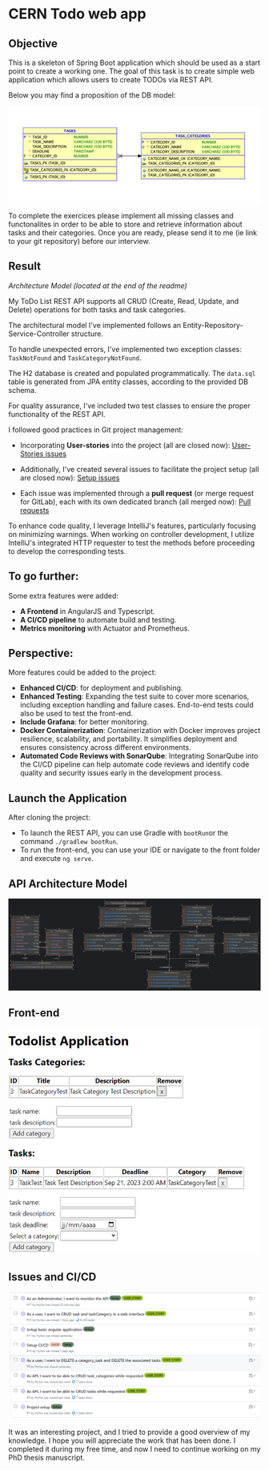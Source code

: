 # CERN Todo web app

## Objective

This is a skeleton of Spring Boot application which should be used as a start point to create a working one.
The goal of this task is to create simple web application which allows users to create TODOs via REST API.

Below you may find a proposition of the DB model:

![DB model](images/DBModel.png)

To complete the exercices please implement all missing classes and functonalites in order to be able to store and
retrieve information about tasks and their categories.
Once you are ready, please send it to me (ie link to your git repository) before our interview.

## Result

_Architecture Model (located at the end of the readme)_

My ToDo List REST API supports all CRUD (Create, Read, Update, and Delete) operations for both tasks and task
categories.

The architectural model I've implemented follows an Entity-Repository-Service-Controller structure.

To handle unexpected errors, I've implemented two exception classes: `TaskNotFound` and `TaskCategoryNotFound`.

The H2 database is created and populated programmatically. The `data.sql` table is generated from JPA entity classes,
according to the provided DB schema.

For quality assurance, I've included two test classes to ensure the proper functionality of the REST API.

I followed good practices in Git project management:

- Incorporating **User-stories** into the project (all are closed now):
  [User-Stories issues](https://github.com/Hyrlos/CERN_application_todo-web-app/issues?q=is%3Aissue+is%3Aclosed+label%3AUSER_STORY)

- Additionally, I've created several issues to facilitate the project setup (all are closed now):
  [Setup issues](https://github.com/Hyrlos/CERN_application_todo-web-app/issues?q=is%3Aissue+is%3Aclosed+label%3ASetup)

- Each issue was implemented through a **pull request** (or merge request for GitLab), each with its own dedicated
  branch (all merged now):
  [Pull requests](https://github.com/Hyrlos/CERN_application_todo-web-app/pulls?q=is%3Apr+is%3Aclosed)

To enhance code quality, I leverage IntelliJ's features, particularly focusing on minimizing warnings.
When working on controller development, I utilize IntelliJ's integrated HTTP requester to test the methods before
proceeding to develop the corresponding tests.

## To go further:

Some extra features were added:

- **A Frontend** in AngularJS and Typescript.
- **A CI/CD pipeline** to automate build and testing.
- **Metrics monitoring** with Actuator and Prometheus.

## Perspective:

More features could be added to the project:

- **Enhanced CI/CD**: for deployment and publishing.
- **Enhanced Testing**: Expanding the test suite to cover more scenarios, including exception handling and failure
  cases. End-to-end tests could also be used to test the front-end.
- **Include Grafana**: for better monitoring.
- **Docker Containerization**: Containerization with Docker improves project resilience, scalability, and portability.
  It simplifies deployment and ensures consistency across different environments.
- **Automated Code Reviews with SonarQube**: Integrating SonarQube into the CI/CD pipeline can help automate code
  reviews and identify code quality and security issues early in the development process.

## Launch the Application

After cloning the project:

- To launch the REST API, you can use Gradle with `bootRun`or the command `./gradlew bootRun`.
- To run the front-end, you can use your IDE or navigate to the front folder and execute `ng serve`.

## API Architecture Model

![TodoListArchitecture.png](images/TodoListArchitecture.png)

## Front-end

![todolistApp.png](images/todolistApp.png)

## Issues and CI/CD

![issues.png](images/issues.png)

It was an interesting project, and I tried to provide a good overview of my knowledge. 
I hope you will appreciate the work that has been done. 
I completed it during my free time, and now I need to continue working on my PhD thesis manuscript.